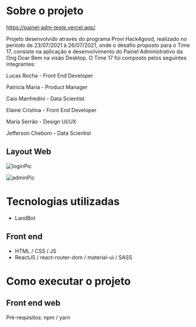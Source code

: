 
# Sobre o projeto

https://painel-adm-teste.vercel.app/

Projeto desenvolvido através do programa Provi Hack4good, realizado no periódo de 23/07/2021 à 26/07/2021, onde o desafio proposto para o Time 17, consiste na aplicação e desenvolvimento do Painel Administrativo da Ong Doar Bem na visão Desktop. O Time 17 foi composto pelos seguintes integrantes:

Lucas Rocha - Front End Developer

Patrícia Maria - Product Manager

Caio Manfredini - Data Scientist

Elaine Cristina - Front End Developer

Maria Serrão - Design UI/UX

Jefferson Chebom - Data Scientist


## Layout Web
![loginPic](https://user-images.githubusercontent.com/34611147/127084539-6fd74bad-db18-459d-88d4-ca790cbe76fd.PNG)

![adminPic](https://user-images.githubusercontent.com/34611147/127084665-aa0a5eef-b10a-4ead-ae70-29e8400d2e1a.PNG)



# Tecnologias utilizadas
- LandBot

## Front end
- HTML / CSS / JS 
- ReactJS / react-router-dom / material-ui / SASS


# Como executar o projeto

## Front end web
Pré-requisitos: npm / yarn
